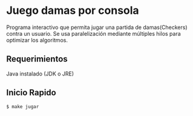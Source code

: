 # Juego damas por consola

Programa interactivo que permita jugar una partida de damas(Checkers) contra un usuario. Se usa paralelización mediante múltiples hilos para optimizar los algoritmos.

Requerimientos
------------

Java instalado (JDK o JRE)

Inicio Rapido
-----------
    $ make jugar